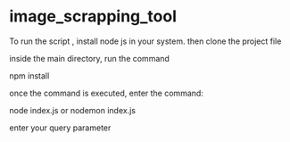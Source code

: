 # image_scrapping_tool

To run the script , install node js in your system.
then clone the project file

inside the main directory, run the command 

npm install

once the command is executed, enter the command: 

node index.js 
or
nodemon index.js

enter your query parameter
